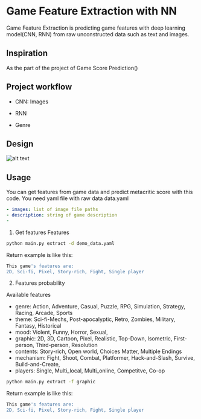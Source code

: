 # Game Feature Extraction with NN

Game Feature Extraction is predicting game features with deep learning model(CNN, RNN) from raw unconstructed data such as text and images.

## Inspiration
As the part of the project of Game Score Prediction()



## Project workflow
- CNN: Images

- RNN
 
- Genre

## Design
![alt text](https://github.com/[username]/[reponame]/blob/[branch]/image.jpg?raw=true)


## Usage

You can get features from game data and predict metacritic score with this code.
You need yaml file with raw data
data.yaml
```yaml
- images: list of image file paths
- description: string of game description
- 
```

1) Get features
Features
```bash
python main.py extract -d demo_data.yaml
```
Return example is like this:
```bash
This game's features are:
2D, Sci-fi, Pixel, Story-rich, Fight, Single player
```
2) Features probability

Available features</br>
- genre: Action, Adventure, Casual, Puzzle, RPG, Simulation, Strategy, Racing, Arcade, Sports
- theme: Sci-fi-Mechs, Post-apocalyptic, Retro, Zombies, Military, Fantasy, Historical
- mood: Violent, Funny, Horror, Sexual,
- graphic: 2D, 3D, Cartoon, Pixel, Realistic, Top-Down, Isometric, First-person, Third-person, Resolution
- contents: Story-rich, Open world, Choices Matter, Multiple Endings
- mechanism: Fight, Shoot, Combat, Platformer, Hack-and-Slash, Survive, Build-and-Create,
- players: Single, Multi_local, Multi_online, Competitve, Co-op

```bash
python main.py extract -f graphic
```
Return example is like this:
```bash
This game's features are:
2D, Sci-fi, Pixel, Story-rich, Fight, Single player
```


